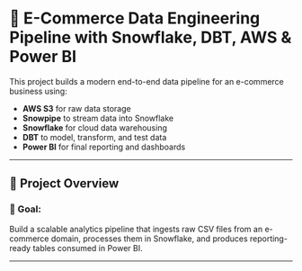 # 🧪 E-Commerce Data Engineering Pipeline with Snowflake, DBT, AWS & Power BI

This project builds a modern end-to-end data pipeline for an e-commerce business using:
- **AWS S3** for raw data storage
- **Snowpipe** to stream data into Snowflake
- **Snowflake** for cloud data warehousing
- **DBT** to model, transform, and test data
- **Power BI** for final reporting and dashboards

---

## 🚀 Project Overview

### 🎯 Goal:
Build a scalable analytics pipeline that ingests raw CSV files from an e-commerce domain, processes them in Snowflake, and produces reporting-ready tables consumed in Power BI.

---
